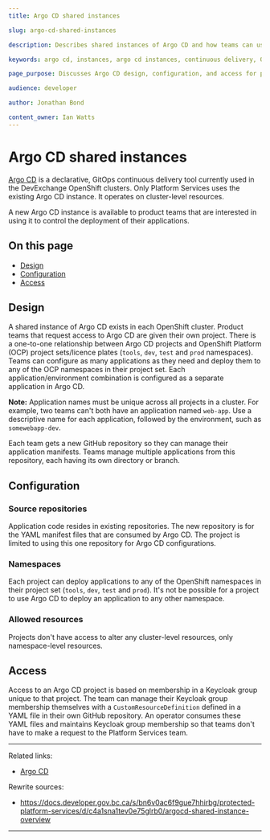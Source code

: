 ```yaml
---
title: Argo CD shared instances

slug: argo-cd-shared-instances

description: Describes shared instances of Argo CD and how teams can use them.

keywords: argo cd, instances, argo cd instances, continuous delivery, OpenShift, OpenShift project, namespace, OpenShift namespace

page_purpose: Discusses Argo CD design, configuration, and access for product teams.

audience: developer

author: Jonathan Bond

content_owner: Ian Watts
---
```


# Argo CD shared instances

[Argo CD](https://argo-cd.readthedocs.io/en/stable/) is a declarative, GitOps continuous delivery tool currently used in the DevExchange OpenShift clusters. Only Platform Services uses the existing Argo CD instance. It operates on cluster-level resources.

A new Argo CD instance is available to product teams that are interested in using it to control the deployment of their applications.

## On this page

- [Design](#design)
- [Configuration](#config)
- [Access](#access)

## Design<a name="design"></a>

A shared instance of Argo CD exists in each OpenShift cluster. Product teams that request access to Argo CD are given their own project. There is a one-to-one relationship between Argo CD projects and OpenShift Platform (OCP) project sets/licence plates (`tools`, `dev`, `test` and `prod` namespaces). Teams can configure as many applications as they need and deploy them to any of the OCP namespaces in their project set. Each application/environment combination is configured as a separate application in Argo CD.

**Note:** Application names must be unique across all projects in a cluster. For example, two teams can't both have an application named `web-app`. Use a descriptive name for each application, followed by the environment, such as `somewebapp-dev`.

Each team gets a new GitHub repository so they can manage their application manifests. Teams manage multiple applications from this repository, each having its own directory or branch.

## Configuration<a name="config"></a>

### Source repositories
Application code resides in existing repositories. The new repository is for the YAML manifest files that are consumed by Argo CD. The project is limited to using this one repository for Argo CD configurations.

### Namespaces
Each project can deploy applications to any of the OpenShift namespaces in their project set (`tools`, `dev`, `test` and `prod`). It's not be possible for a project to use Argo CD to deploy an application to any other namespace.

### Allowed resources
Projects don't have access to alter any cluster-level resources, only namespace-level resources.

## Access<a name="access"></a>

Access to an Argo CD project is based on membership in a Keycloak group unique to that project. The team can manage their Keycloak group membership themselves with a `CustomResourceDefinition` defined in a YAML file in their own GitHub repository. An operator consumes these YAML files and maintains Keycloak group membership so that teams don't have to make a request to the Platform Services team.

---
Related links:
* [Argo CD](https://argo-cd.readthedocs.io/en/stable/)

Rewrite sources:
* https://docs.developer.gov.bc.ca/s/bn6v0ac6f9gue7hhirbg/protected-platform-services/d/c4a1sna1tev0e75glrb0/argocd-shared-instance-overview
---
